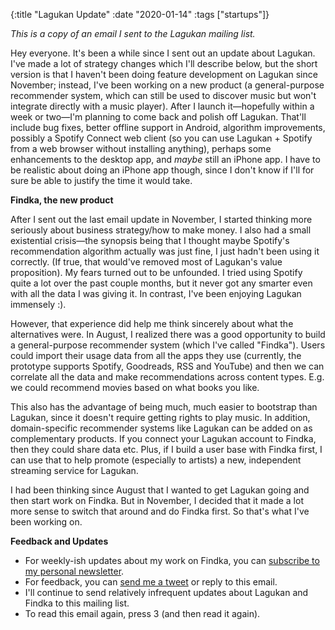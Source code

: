 {:title "Lagukan Update" :date "2020-01-14" :tags ["startups"]}

*This is a copy of an email I sent to the Lagukan mailing list.*

Hey everyone. It's been a while since I sent out an update about Lagukan. I've made a lot of strategy changes which I'll describe below, but the short version is that I haven't been doing feature development on Lagukan since November; instead, I've been working on a new product (a general-purpose recommender system, which can still be used to discover music but won't integrate directly with a music player). After I launch it—hopefully within a week or two—I'm planning to come back and polish off Lagukan. That'll include bug fixes, better offline support in Android, algorithm improvements, possibly a Spotify Connect web client (so you can use Lagukan + Spotify from a web browser without installing anything), perhaps some enhancements to the desktop app, and *maybe* still an iPhone app. I have to be realistic about doing an iPhone app though, since I don't know if I'll for sure be able to justify the time it would take.

**Findka, the new product**

After I sent out the last email update in November, I started thinking more seriously about business strategy/how to make money. I also had a small existential crisis—the synopsis being that I thought maybe Spotify's recommendation algorithm actually was just fine, I just hadn't been using it correctly. (If true, that would've removed most of Lagukan's value proposition). My fears turned out to be unfounded. I tried using Spotify quite a lot over the past couple months, but it never got any smarter even with all the data I was giving it. In contrast, I've been enjoying Lagukan immensely :).

However, that experience did help me think sincerely about what the alternatives were. In August, I realized there was a good opportunity to build a general-purpose recommender system (which I've called "Findka"). Users could import their usage data from all the apps they use (currently, the prototype supports Spotify, Goodreads, RSS and YouTube) and then we can correlate all the data and make recommendations across content types. E.g. we could recommend movies based on what books you like.

This also has the advantage of being much, much easier to bootstrap than Lagukan, since it doesn't require getting rights to play music. In addition, domain-specific recommender systems like Lagukan can be added on as complementary products. If you connect your Lagukan account to Findka, then they could share data etc. Plus, if I build a user base with Findka first, I can use that to help promote (especially to artists) a new, independent streaming service for Lagukan.

I had been thinking since August that I wanted to get Lagukan going and then start work on Findka. But in November, I decided that it made a lot more sense to switch that around and do Findka first. So that's what I've been working on.

**Feedback and Updates**

- For weekly-ish updates about my work on Findka, you can [subscribe to my personal newsletter](https://findka.com/subscribe).
- For feedback, you can [send me a tweet](https://twitter.com/obryant666) or reply to this email.
- I'll continue to send relatively infrequent updates about Lagukan and Findka to this mailing list.
- To read this email again, press 3 (and then read it again).
